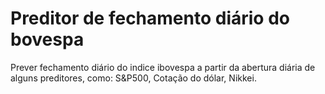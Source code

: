 # Preditor de fechamento diário do bovespa
Prever fechamento diário do indice ibovespa a partir da abertura diária de alguns preditores, como:
S&P500, Cotação do dólar, Nikkei.
